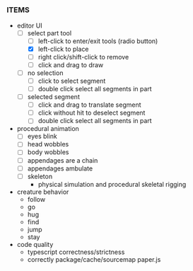 #

### ITEMS

* editor UI
    - [ ] select part tool
        - [ ] left-click to enter/exit tools (radio button)
        - [x] left-click to place
        - [ ] right click/shift-click to remove
        - [ ] click and drag to draw
    - [ ] no selection
        - [ ] click to select segment
        - [ ] double click select all segments in part
    - [ ] selected segment
        - [ ] click and drag to translate segment
        - [ ] click without hit to deselect segment
        - [ ] double click select all segments in part
* procedural animation
    - [ ] eyes blink
    - [ ] head wobbles
    - [ ] body wobbles
    - [ ] appendages are a chain
    - [ ] appendages ambulate
    - [ ] skeleton
        * physical simulation and procedural skeletal rigging
* creature behavior
    * follow
    * go
    * hug
    * find
    * jump
    * stay
* code quality
    * typescript correctness/strictness
    * correctly package/cache/sourcemap paper.js